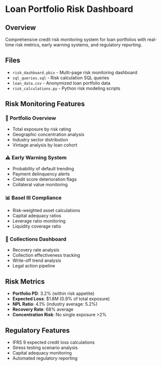 # Loan Portfolio Risk Dashboard

## Overview
Comprehensive credit risk monitoring system for loan portfolios with real-time risk metrics, early warning systems, and regulatory reporting.

## Files
- `risk_dashboard.pbix` - Multi-page risk monitoring dashboard
- `sql_queries.sql` - Risk calculation SQL queries
- `loan_data.csv` - Anonymized loan portfolio data
- `risk_calculations.py` - Python risk modeling scripts

## Risk Monitoring Features
### 🎯 **Portfolio Overview**
- Total exposure by risk rating
- Geographic concentration analysis
- Industry sector distribution
- Vintage analysis by loan cohort

### ⚠️ **Early Warning System**
- Probability of default trending
- Payment delinquency alerts
- Credit score deterioration flags
- Collateral value monitoring

### 📊 **Basel III Compliance**
- Risk-weighted asset calculations
- Capital adequacy ratios
- Leverage ratio monitoring
- Liquidity coverage ratio

### 💼 **Collections Dashboard**
- Recovery rate analysis
- Collection effectiveness tracking
- Write-off trend analysis
- Legal action pipeline

## Risk Metrics
- **Portfolio PD**: 3.2% (within risk appetite)
- **Expected Loss**: $1.8M (0.9% of total exposure)
- **NPL Ratio**: 4.1% (industry average: 5.2%)
- **Recovery Rate**: 68% average
- **Concentration Risk**: No single exposure >2%

## Regulatory Features
- IFRS 9 expected credit loss calculations
- Stress testing scenario analysis
- Capital adequacy monitoring
- Automated regulatory reporting

